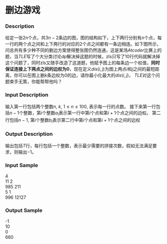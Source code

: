 # 删边游戏

### Description

给定一张$2n$个点，共$3n-2$条边的图，图的结构如下，上下两行分别有$n$个点，每一行的两个点之间和上下两行的对应的2个点之间都有一条边相连。如下图所示，问总共有多少种不同的删边方案使得整张图仍然连通，这是某场$Atcoder$比赛上的题，当$TLE$写了个大分类讨论$dp$解决掉这题的时候，zls只写了10行代码就解决掉这个问题了，同时zls又随手改造了这道题，他赋予图上的每条边一个权值，**同时保证连接上下两点之间的边权为0**，现在定义$dis(i, j)$为图上两点$i$和$j$之间的最短距离，你可以在图上删$k$条边权为$0$的边，请你最小化最大的$dis(i, j)$， $TLE$对这个问题束手无策，你能帮帮他吗？
### Input Description

输入第一行包括两个整数$n$, $k$, $1 \leq n \leq100$, 表示每一行的点数。
接下来第一行包括$n - 1$个整数，第$i$个整数$a_i$表示第一行中第$i$个点和第$i + 1$个点之间的边权。
第二行包括$n - 1$, 第$i$个整数$b_i$表示第二行中第$i$个点和第$i + 1$个点之间的边权


### Output Description

输出包括$T$行，每行包括一个整数，表示最少需要的拼接次数，假如无法满足要求，则输出$-1$。

### Input Sample

4<br>11 2<br>985 211<br>5 1<br>996 12127

### Output Sample

-1<br>10<br>0<br>660


